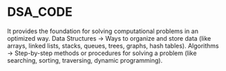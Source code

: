 # DSA_CODE
 It provides the foundation for solving computational problems in an optimized way.  Data Structures → Ways to organize and store data (like arrays, linked lists, stacks, queues, trees, graphs, hash tables).  Algorithms → Step-by-step methods or procedures for solving a problem (like searching, sorting, traversing, dynamic programming).
